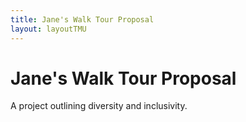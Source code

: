 ```yaml
---
title: Jane's Walk Tour Proposal
layout: layoutTMU
---
```

# Jane's Walk Tour Proposal
A project outlining diversity and inclusivity.
